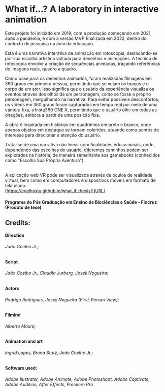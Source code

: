 # What if...? A laboratory in interactive animation 

Este projeto foi iniciado em 2019, com a produção começando em 2021, após a pandemia, e com a versão MVP finalizada em 2023, dentro do contexto de pesquisa na área da educação.

Esta é uma narrativa interativa de animação em rotoscopia, destacando-se por sua escolha artística voltada para desenhos e animações. A técnica de rotoscopia envolve a criação de sequências animadas, traçando referências de imagens reais, quadro a quadro.

Como base para os desenhos animados, foram realizadas filmagens em 360 graus em primeira pessoa, permitindo que se vejam os braços e o corpo de um ator. Isso significa que o usuário da experiência visualiza os eventos através dos olhos de um personagem, como se fosse o próprio personagem, mergulhando na narrativa. Para evitar possíveis desconfortos, os vídeos em 360 graus foram capturados em tempo real por meio de uma câmera fixa, a Insta360 ONE X, permitindo que o usuário olhe em todas as direções, embora a partir de uma posição fixa.

A obra é inspirada em histórias em quadrinhos em preto e branco, onde apenas objetos em destaque se tornam coloridos, atuando como pontos de interesse para direcionar a atenção do usuário.

Trata-se de uma narrativa não linear com finalidades educacionais, onde, dependendo das escolhas do usuário, diferentes caminhos podem ser explorados na história, de maneira semelhante aos gamebooks (conhecidos como "Escolha Sua Própria Aventura").

<br> A aplicação web VR pode ser visualizada através de óculos de realidade virtual, bem como em computadores e dispositivos móveis em formato de tela plana.
<br> [https://coelhostu.github.io/what_if_thesis/](URL)

#### Programa de Pós Graduação em Ensino de Biociências e Saúde - Fiocruz (Produto de tese)

## Credits: 
#### Direction 
###### João Coelho Jr.;

#### Script 
###### João Coelho Jr., Claudia Jurberg, Joseli Nogueira;

#### Actors 
###### Rodrigo Rodrigues, Joseli Nogueira (First-Person View);

#### Filmind 
###### Alberto Moura;

#### Animation and art
###### Ingrid Lopes, Bruna Stutz, João Coelho Jr.;

#### Software used:
###### Adobe Ilustrator, Adobe Animate, Adobe Photoshopt, Adobe Captivate, Adobe Audition, After Effects, Premiere Pro


